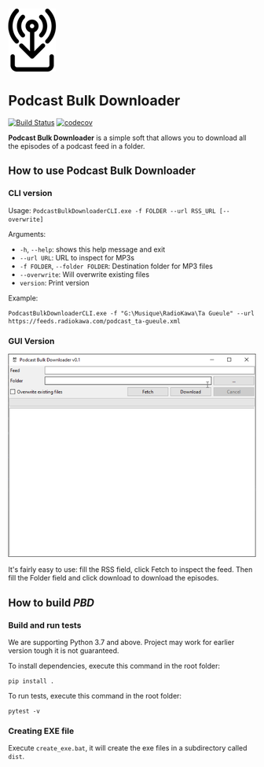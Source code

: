 ![PBD_Logo](img/pdb_logo_small.png)

# Podcast Bulk Downloader
[![Build Status](https://travis-ci.org/cnovel/PodcastBulkDownloader.svg?branch=master)](https://travis-ci.org/cnovel/PodcastBulkDownloader) [![codecov](https://codecov.io/gh/cnovel/PodcastBulkDownloader/branch/master/graph/badge.svg)](https://codecov.io/gh/cnovel/PodcastBulkDownloader)

**Podcast Bulk Downloader** is a simple soft that allows you to download all the episodes of a podcast feed in a folder.

## How to use Podcast Bulk Downloader
### CLI version
Usage: `PodcastBulkDownloaderCLI.exe -f FOLDER --url RSS_URL [--overwrite]`

Arguments:
* `-h`, `--help`: shows this help message and exit
* `--url URL`: URL to inspect for MP3s
* `-f FOLDER`, `--folder FOLDER`: Destination folder for MP3 files
* `--overwrite`: Will overwrite existing files
* `version`: Print version

Example:
```
PodcastBulkDownloaderCLI.exe -f "G:\Musique\RadioKawa\Ta Gueule" --url https://feeds.radiokawa.com/podcast_ta-gueule.xml
```

### GUI Version
![PBD_GUI](img/PBD_GUI.png)

It's fairly easy to use: fill the RSS field, click Fetch to inspect the feed. Then fill the Folder field and click download to download the episodes.

## How to build _PBD_
### Build and run tests
We are supporting Python 3.7 and above. Project may work for earlier version tough it is not guaranteed.

To install dependencies, execute this command in the root folder:
```
pip install .
```

To run tests, execute this command in the root folder:
```
pytest -v
```

### Creating EXE file
Execute `create_exe.bat`, it will create the exe files in a subdirectory called `dist`.
